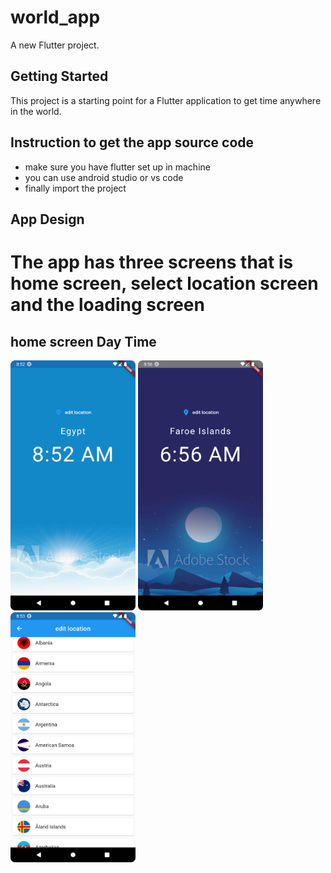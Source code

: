 # world_app

A new Flutter project.

## Getting Started

This project is a starting point for a Flutter application  to get time anywhere in the world.

## Instruction to get the app source code

- make sure you have flutter set up in machine
- you can use android studio or vs code
- finally import the project

## App Design
 # The app has three screens that is home screen, select location screen and the loading screen

## home screen Day Time

<div>
<img src="screenshoots/Screenshot_20230929_085305.png" width="200" height="400" />
<img src="screenshoots/Screenshot_20230929_085637.png" width="200" height="400" />
<img src="screenshoots/Screenshot_20230929_085342.png" width="200" height="400" />
</div>

